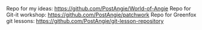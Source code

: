 Repo for my ideas: <https://github.com/PostAngie/World-of-Angie>
Repo for Git-it workshop: <https://github.com/PostAngie/patchwork>
Repo for Greenfox git lessons: <https://github.com/PostAngie/git-lesson-repository>